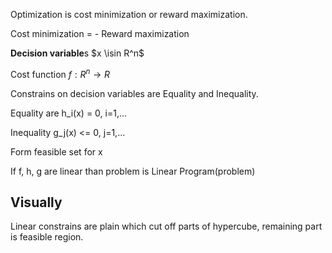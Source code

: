 

Optimization is cost minimization or reward maximization.

Cost minimization = - Reward maximization

**Decision variable**s $x \isin R^n$

Cost function $f: R^n \rightarrow R$


Constrains on decision variables are Equality and Inequality.

Equality are h_i(x) = 0, i=1,...

Inequality g_j(x) <= 0, j=1,... 

Form feasible set for x

If f, h, g are linear than problem is Linear Program(problem)


## Visually

Linear constrains are plain which cut off parts of hypercube, remaining part is feasible region.